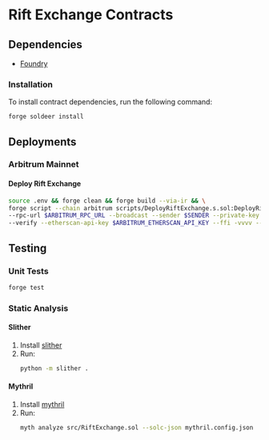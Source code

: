 # Rift Exchange Contracts

## Dependencies

- [Foundry](https://github.com/foundry-rs/foundry)

### Installation

To install contract dependencies, run the following command:

```bash
forge soldeer install
```

## Deployments

### Arbitrum Mainnet

#### Deploy Rift Exchange
```bash
source .env && forge clean && forge build --via-ir && \
forge script --chain arbitrum scripts/DeployRiftExchange.s.sol:DeployRiftExchange \
--rpc-url $ARBITRUM_RPC_URL --broadcast --sender $SENDER --private-key $SENDER_PRIVATE_KEY \
--verify --etherscan-api-key $ARBITRUM_ETHERSCAN_API_KEY --ffi -vvvv --via-ir
```

## Testing

### Unit Tests
```bash
forge test
```

### Static Analysis

#### Slither
1. Install [slither](https://github.com/crytic/slither)
2. Run:
   ```bash
   python -m slither .
   ```

#### Mythril
1. Install [mythril](https://github.com/ConsenSys/mythril)
2. Run:
   ```bash
   myth analyze src/RiftExchange.sol --solc-json mythril.config.json
   ```
